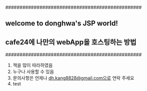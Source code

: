 ################################################
## welcome to donghwa's JSP world!
## cafe24에 나만의 webApp을 호스팅하는 방법
################################################

1. 책을 많이 따라하였음
2. 누구나 사용할 수 있음
3. 문의사항은 언제나 dh.kang8828@gmail.com으로 연락 주세요
4. test
